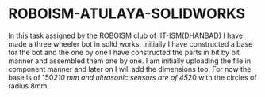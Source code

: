 # ROBOISM-ATULAYA-SOLIDWORKS
In this task assigned by the ROBOISM club of IIT-ISM(DHANBAD) I have made a three wheeler bot in solid works.
Initially I have constructed a base for the bot and the one by one I have constructed the parts in bit by bit manner and assembled them one by one.
I am initially uploading the file in component manner and later on I will add the dimensions too.
For now the base is of 150*210 mm and ultrasonic sensors are of 45*20 with the circles of radius 8mm.
